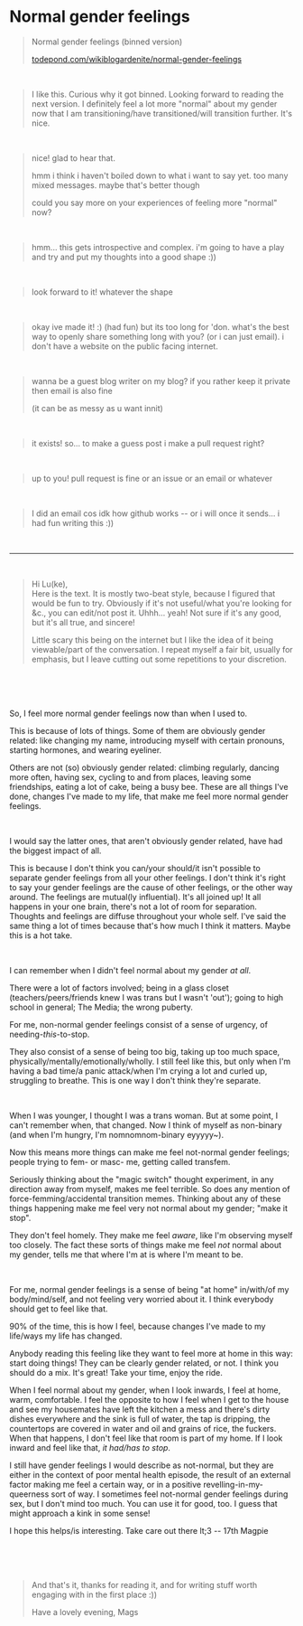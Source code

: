 # Normal gender feelings

> Normal gender feelings (binned version) 
> 
> [todepond.com/wikiblogardenite/normal-gender-feelings](https://www.todepond.com/wikiblogardenite/normal-gender-feelings/)

<br>

> I like this. Curious why it got binned. Looking forward to reading the next version. I definitely feel a lot more "normal" about my gender now that I am transitioning/have transitioned/will transition further. It's nice.

<br>

> nice! glad to hear that. 
> 
> hmm i think i haven't boiled down to what i want to say yet. too many mixed messages. maybe that's better though
>
> could you say more on your experiences of feeling more "normal" now?

<br>

> hmm... this gets introspective and complex. i'm going to have a play and try and put my thoughts into a good shape :))

<br>

> look forward to it! whatever the shape

<br>

> okay ive made it! :) (had fun) but its too long for 'don. what's the best way to openly share something long with you? (or i can just email). i don't have a website on the public facing internet.

<br>

> wanna be a guest blog writer on my blog? if you rather keep it private then email is also fine
>
> (it can be as messy as u want innit)

<br>

> it exists! so... to make a guess post i make a pull request right?

<br>

> up to you! pull request is fine or an issue or an email or whatever

<br>

> I did an email cos idk how github works -- or i will once it sends... i had fun writing this :))

<br>

<hr>

<br>

> Hi Lu(ke), \
> Here is the text. It is mostly two-beat style, because I figured that
> would be fun to try. Obviously if it's not useful/what you're looking
> for &c., you can edit/not post it. Uhhh... yeah! Not sure if it's any
good, but it's all true, and sincere!
> 
> Little scary this being on the internet but I like the idea of it being
viewable/part of the conversation. I repeat myself a fair bit, usually
for emphasis, but I leave cutting out some repetitions to your discretion.

<br>

<br>

<br>

So, I feel more normal gender feelings now than when I used to.

This is
because of lots of things. Some of them are obviously gender related:
like changing my name, introducing myself with certain pronouns,
starting hormones, and wearing eyeliner.

Others are not (so) obviously
gender related: climbing regularly, dancing more often, having sex,
cycling to and from places, leaving some friendships, eating a lot of
cake, being a busy bee. These are all things I've done, changes I've
made to my life, that make me feel more normal gender feelings.

<br>

I would say the latter ones, that aren't obviously gender related, have
had the biggest impact of all.

This is because I don't think you
can/your should/it isn't possible to separate gender feelings from all
your other feelings. I don't think it's right to say your gender
feelings are the cause of other feelings, or the other way around. The
feelings are mutual(ly influential). It's all joined up! It all happens
in your one brain, there's not a lot of room for separation. Thoughts
and feelings are diffuse throughout your whole self. I've said the same
thing a lot of times because that's how much I think it matters. Maybe
this is a hot take.

<br>

I can remember when I didn't feel normal about my gender *at all*.

There
were a lot of factors involved; being in a glass closet
(teachers/peers/friends knew I was trans but I wasn't 'out'); going to
high school in general; The Media; the wrong puberty.

For me, non-normal
gender feelings consist of a sense of urgency, of
needing-*this*-to-stop.

They also consist of a sense of being too big,
taking up too much space, physically/mentally/emotionally/wholly. I
still feel like this, but only when I'm having a bad time/a panic
attack/when I'm crying a lot and curled up, struggling to breathe. This
is one way I don't think they're separate.

<br>

When I was younger, I thought I was a trans woman. But at some point, I
can't remember when, that changed. Now I think of myself as non-binary
(and when I'm hungry, I'm nomnomnom-binary eyyyyy~).

Now this means more
things can make me feel not-normal gender feelings; people trying to
fem- or masc- me, getting called transfem.

Seriously thinking about the
"magic switch" thought experiment, in any direction away from myself,
makes me feel terrible. So does any mention of force-femming/accidental
transition memes. Thinking about any of these things happening make me
feel very not normal about my gender; "make it stop".

They don't feel
homely. They make me feel *aware*, like I'm observing myself too
closely. The fact these sorts of things make me feel *not* normal about
my gender, tells me that where I'm at is where I'm meant to be.

<br>

For me, normal gender feelings is a sense of being "at home" in/with/of
my body/mind/self, and not feeling very worried about it. I think
everybody should get to feel like that. 

90% of the time, this is how I
feel, because changes I've made to my life/ways my life has changed.

Anybody reading this feeling like they want to feel more at home in this
way: start doing things! They can be clearly gender related, or not. I
think you should do a mix. It's great! Take your time, enjoy the ride.

When I feel normal about my gender, when I look inwards, I feel at home,
warm, comfortable. I feel the opposite to how I feel when I get to the
house and see my housemates have left the kitchen a mess and there's
dirty dishes everywhere and the sink is full of water, the tap is
dripping, the countertops are covered in water and oil and grains of
rice, the fuckers. When that happens, I don't feel like that room is
part of my home. If I look inward and feel like that, *it had/has to stop*.

I still have gender feelings I would describe as not-normal, but they
are either in the context of poor mental health episode, the result of
an external factor making me feel a certain way, or in a positive
revelling-in-my-queerness sort of way. I sometimes feel not-normal
gender feelings during sex, but I don't mind too much. You can use it
for good, too. I guess that might approach a kink in some sense!

I hope this helps/is interesting. Take care out there lt;3 -- 17th Magpie

<br>

<br>

<br>

> And that's it, thanks for reading it, and for writing stuff worth
> engaging with in the first place :))
> 
> Have a lovely evening,
> Mags
